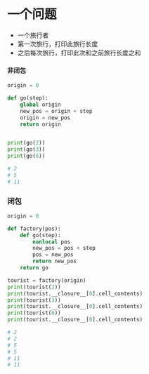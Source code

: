 # 一个问题

- 一个旅行者
- 第一次旅行，打印此旅行长度
- 之后每次旅行，打印此次和之前旅行长度之和

#### 非闭包

```python
origin = 0

def go(step):
    global origin
    new_pos = origin + step
    origin = new_pos
    return origin


print(go(2))
print(go(3))
print(go(6))

# 2
# 5
# 11
```

### 闭包

```python
origin = 0

def factory(pos):
    def go(step):
        nonlocal pos
        new_pos = pos + step
        pos = new_pos
        return new_pos
    return go

tourist = factory(origin)
print(tourist(2))
print(tourist.__closure__[0].cell_contents)
print(tourist(3))
print(tourist.__closure__[0].cell_contents)
print(tourist(6))
print(tourist.__closure__[0].cell_contents)

# 2
# 2
# 5
# 5
# 11
# 11
```